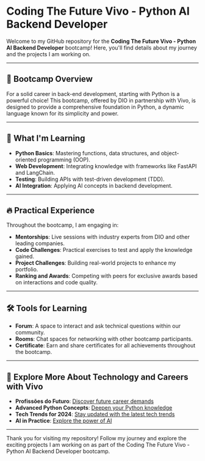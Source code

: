 # Coding The Future Vivo - Python AI Backend Developer

Welcome to my GitHub repository for the **Coding The Future Vivo - Python AI Backend Developer** bootcamp! Here, you'll find details about my journey and the projects I am working on.

---

## 📝 Bootcamp Overview

For a solid career in back-end development, starting with Python is a powerful choice! This bootcamp, offered by DIO in partnership with Vivo, is designed to provide a comprehensive foundation in Python, a dynamic language known for its simplicity and power.

---

## 🚀 What I'm Learning

- **Python Basics**: Mastering functions, data structures, and object-oriented programming (OOP).
- **Web Development**: Integrating knowledge with frameworks like FastAPI and LangChain.
- **Testing**: Building APIs with test-driven development (TDD).
- **AI Integration**: Applying AI concepts in backend development.

---

## 🔥 Practical Experience

Throughout the bootcamp, I am engaging in:

- **Mentorships**: Live sessions with industry experts from DIO and other leading companies.
- **Code Challenges**: Practical exercises to test and apply the knowledge gained.
- **Project Challenges**: Building real-world projects to enhance my portfolio.
- **Ranking and Awards**: Competing with peers for exclusive awards based on interactions and code quality.

---

## 🛠 Tools for Learning

- **Forum**: A space to interact and ask technical questions within our community.
- **Rooms**: Chat spaces for networking with other bootcamp participants.
- **Certificate**: Earn and share certificates for all achievements throughout the bootcamp.

---

## 🌟 Explore More About Technology and Careers with Vivo

- **Profissões do Futuro**: [Discover future career demands](https://blogdecarreiras.vivo.com.br/profissoes-do-futuro/)
- **Advanced Python Concepts**: [Deepen your Python knowledge](https://vivo.tl/vpv-dio-python)
- **Tech Trends for 2024**: [Stay updated with the latest tech trends](https://www.linkedin.com/posts/vivo-telefonicabr_livevempravivo-vivoaeztech-tendaeanciastech2024-activity-7149049645963415552-Fx7q?utm_source=share&utm_medium=member_desktop)
- **AI in Practice**: [Explore the power of AI](https://www.linkedin.com/posts/vivo-telefonicabr_livevempravivo-vivoaeztech-inteligaeanciaartificial-activity-7160340958943813633-zaLq?utm_source=share&utm_medium=member_desktop)

---

Thank you for visiting my repository! Follow my journey and explore the exciting projects I am working on as part of the Coding The Future Vivo - Python AI Backend Developer bootcamp.